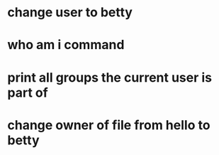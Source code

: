 # change user to betty
# who am i command
# print all groups the current user is part of
# change owner of file from hello to betty
